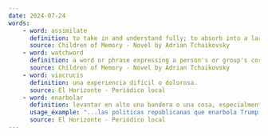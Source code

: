 ```yaml
---
date: 2024-07-24
words:
    - word: assimilate
      definition: to take in and understand fully; to absorb into a larger body.
      source: Children of Memory - Novel by Adrian Tchaikovsky
    - word: watchword
      definition: a word or phrase expressing a person's or group's core aim or belief.
      source: Children of Memory - Novel by Adrian Tchaikovsky
    - word: viacrucis
      definition: una experiencia difícil o dolorosa. 
      source: El Horizonte - Periódico local
    - word: enarbolar
      definition: levantar en alto una bandera o una cosa, especialmente una que representa una causa o una idea.
      usage_example: "...las politicas republicanas que enarbola Trump."
      source: El Horizonte - Periódico local
---
```

